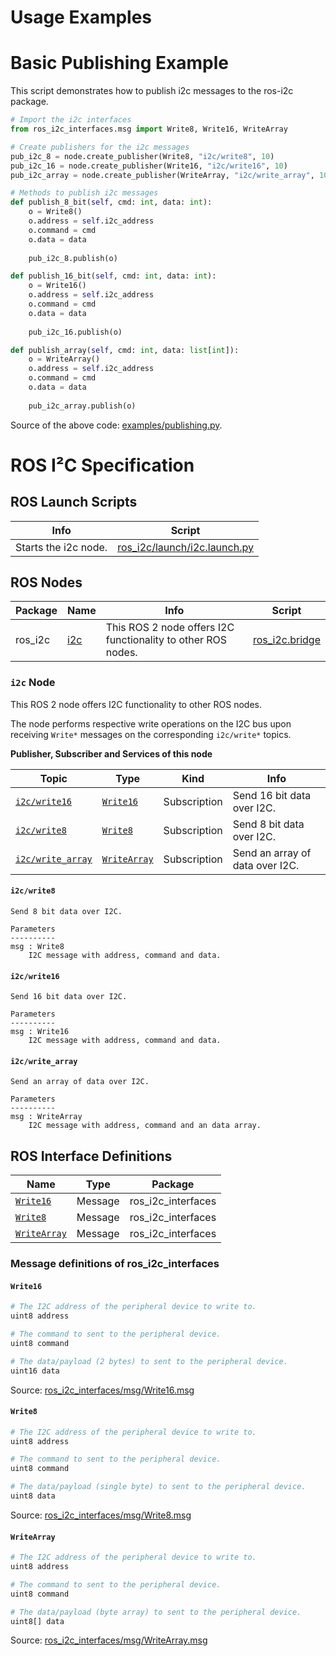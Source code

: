 <!-- MD+:META
title = "The documentation for the ROS I²C package."
-->

# Usage Examples

<!-- MD+:include.example 
header = 'Basic Publishing Example'
level = 1
path = '../examples/publishing.py'
-->
# Basic Publishing Example

This script demonstrates how to publish i2c messages to the ros-i2c package.

```python
# Import the i2c interfaces
from ros_i2c_interfaces.msg import Write8, Write16, WriteArray

# Create publishers for the i2c messages
pub_i2c_8 = node.create_publisher(Write8, "i2c/write8", 10)
pub_i2c_16 = node.create_publisher(Write16, "i2c/write16", 10) 
pub_i2c_array = node.create_publisher(WriteArray, "i2c/write_array", 10)

# Methods to publish i2c messages
def publish_8_bit(self, cmd: int, data: int):
    o = Write8()
    o.address = self.i2c_address
    o.command = cmd
    o.data = data
    
    pub_i2c_8.publish(o)

def publish_16_bit(self, cmd: int, data: int):
    o = Write16()
    o.address = self.i2c_address
    o.command = cmd
    o.data = data
    
    pub_i2c_16.publish(o)

def publish_array(self, cmd: int, data: list[int]):
    o = WriteArray()
    o.address = self.i2c_address
    o.command = cmd
    o.data = data
    
    pub_i2c_array.publish(o)
```

Source of the above code: [examples/publishing.py](./../examples/publishing.py).
<!-- MD+FIN:include.example -->

# ROS I²C Specification

<!-- MD+:ros.launchs 
header = '# ROS Launch Scripts'
level = 2
-->
## ROS Launch Scripts

|Info                |Script                                                         |
|--------------------|---------------------------------------------------------------|
|Starts the i2c node.|[ros_i2c/launch/i2c.launch.py](../ros_i2c/launch/i2c.launch.py)|
<!-- MD+FIN:ros.launchs -->

<!-- MD+:ros.nodes 
header = '# ROS Nodes'
level = 2
only_commented_publishers = True
only_commented_subscriptions = True
only_commented_services = True
include_parameters = True
-->
## ROS Nodes

|Package|Name            |Info                                                        |Script                                        |
|-------|----------------|------------------------------------------------------------|----------------------------------------------|
|ros_i2c|[i2c](#i2c-node)|This ROS 2 node offers I2C functionality to other ROS nodes.|[ros_i2c.bridge](../ros_i2c/ros_i2c/bridge.py)|

### `i2c` Node

This ROS 2 node offers I2C functionality to other ROS nodes.

The node performs respective write operations on the I2C bus upon receiving
`Write*` messages on the corresponding `i2c/write*` topics.

**Publisher, Subscriber and Services of this node**

|Topic                               |Type                       |Kind        |Info                           |
|------------------------------------|---------------------------|------------|-------------------------------|
|[`i2c/write16`](#i2cwrite16)        |[`Write16`](#write16)      |Subscription|Send 16 bit data over I2C.     |
|[`i2c/write8`](#i2cwrite8)          |[`Write8`](#write8)        |Subscription|Send 8 bit data over I2C.      |
|[`i2c/write_array`](#i2cwrite_array)|[`WriteArray`](#writearray)|Subscription|Send an array of data over I2C.|

#### `i2c/write8`
```
Send 8 bit data over I2C.

Parameters
----------
msg : Write8
    I2C message with address, command and data.
```

#### `i2c/write16`
```
Send 16 bit data over I2C.

Parameters
----------
msg : Write16
    I2C message with address, command and data.
```

#### `i2c/write_array`
```
Send an array of data over I2C.

Parameters
----------
msg : WriteArray
    I2C message with address, command and an data array.
```
<!-- MD+FIN:ros.nodes -->

<!-- MD+:ros.interfaces 
header = '# ROS Interface Definitions'
level = 2
-->
## ROS Interface Definitions

|Name                       |Type   |Package           |
|---------------------------|-------|------------------|
|[`Write16`](#write16)      |Message|ros_i2c_interfaces|
|[`Write8`](#write8)        |Message|ros_i2c_interfaces|
|[`WriteArray`](#writearray)|Message|ros_i2c_interfaces|

### Message definitions of ros_i2c_interfaces

#### `Write16`

```python
# The I2C address of the peripheral device to write to.
uint8 address

# The command to sent to the peripheral device.
uint8 command

# The data/payload (2 bytes) to sent to the peripheral device.
uint16 data
```

Source: [ros_i2c_interfaces/msg/Write16.msg](../ros_i2c_interfaces/msg/Write16.msg)

#### `Write8`

```python
# The I2C address of the peripheral device to write to.
uint8 address

# The command to sent to the peripheral device.
uint8 command

# The data/payload (single byte) to sent to the peripheral device.
uint8 data
```

Source: [ros_i2c_interfaces/msg/Write8.msg](../ros_i2c_interfaces/msg/Write8.msg)

#### `WriteArray`

```python
# The I2C address of the peripheral device to write to.
uint8 address

# The command to sent to the peripheral device.
uint8 command

# The data/payload (byte array) to sent to the peripheral device.
uint8[] data
```

Source: [ros_i2c_interfaces/msg/WriteArray.msg](../ros_i2c_interfaces/msg/WriteArray.msg)
<!-- MD+FIN:ros.interfaces -->